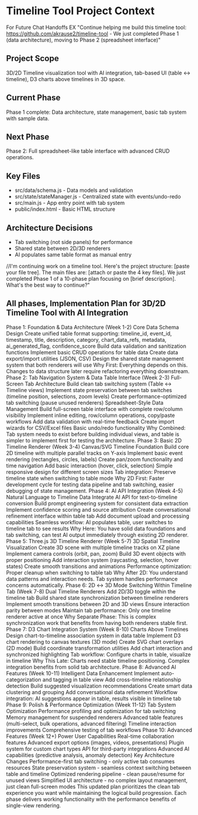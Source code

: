 # Timeline Tool Project Context
For Future Chat Handoffs EX "Continue helping me build this timeline tool: https://github.com/akrause2/timeline-tool - We just completed Phase 1 (data architecture), moving to Phase 2 (spreadsheet interface)"
## Project Scope
3D/2D Timeline visualization tool with AI integration, tab-based UI (table ↔ timeline), D3 charts above timelines in 3D space.

## Current Phase
Phase 1 complete: Data architecture, state management, basic tab system with sample data.

## Next Phase
Phase 2: Full spreadsheet-like table interface with advanced CRUD operations.

## Key Files
- src/data/schema.js - Data models and validation
- src/state/stateManager.js - Centralized state with events/undo-redo
- src/main.js - App entry point with tab system
- public/index.html - Basic HTML structure

## Architecture Decisions
- Tab switching (not side panels) for performance
- Shared state between 2D/3D renderers
- AI populates same table format as manual entry

//I'm continuing work on a timeline tool. Here's the project structure: [paste your file tree]. The main files are: [attach or paste the 4 key files]. We just completed Phase 1 of a 10-phase plan focusing on [brief description]. What's the best way to continue?"

## All phases, Implementation Plan for 3D/2D Timeline Tool with AI Integration
Phase 1: Foundation & Data Architecture (Week 1-2)
Core Data Schema Design
Create unified table format supporting: timeline_id, event_id, timestamp, title, description, category, chart_data_refs, metadata, ai_generated_flag, confidence_score
Build data validation and sanitization functions
Implement basic CRUD operations for table data
Create data export/import utilities (JSON, CSV)
Design the shared state management system that both renderers will use
Why First: Everything depends on this. Changes to data structure later require refactoring everything downstream.
Phase 2: Tab Navigation System & Data Table Interface (Week 2-3)
Full-Screen Tab Architecture
Build clean tab switching system (Table ↔ Timeline views)
Implement state preservation between tab switches (timeline position, selections, zoom levels)
Create performance-optimized tab switching (pause unused renderers)
Spreadsheet-Style Data Management
Build full-screen table interface with complete row/column visibility
Implement inline editing, row/column operations, copy/paste workflows
Add data validation with real-time feedback
Create import wizards for CSV/Excel files
Basic undo/redo functionality
Why Combined: Tab system needs to exist before building individual views, and table is simpler to implement first for testing the architecture.
Phase 3: Basic 2D Timeline Renderer (Week 3-4)
Canvas/SVG Timeline Foundation
Build core 2D timeline with multiple parallel tracks on Y-axis
Implement basic event rendering (rectangles, circles, labels)
Create pan/zoom functionality and time navigation
Add basic interaction (hover, click, selection)
Simple responsive design for different screen sizes
Tab integration: Preserve timeline state when switching to table mode
Why 2D First: Faster development cycle for testing data pipeline and tab switching, easier debugging of state management.
Phase 4: AI API Integration (Week 4-5)
Natural Language to Timeline Data
Integrate AI API for text-to-timeline conversion
Build prompt engineering system for consistent data extraction
Implement confidence scoring and source attribution
Create conversational refinement interface within table tab
Add document upload and processing capabilities
Seamless workflow: AI populates table, user switches to timeline tab to see results
Why Here: You have solid data foundations and tab switching, can test AI output immediately through existing 2D renderer.
Phase 5: Three.js 3D Timeline Renderer (Week 5-7)
3D Spatial Timeline Visualization
Create 3D scene with multiple timeline tracks on XZ plane
Implement camera controls (orbit, pan, zoom)
Build 3D event objects with proper positioning
Add interaction system (raycasting, selection, hover states)
Create smooth transitions and animations
Performance optimization: Proper cleanup when switching to table tab
Why After 2D: You understand data patterns and interaction needs. Tab system handles performance concerns automatically.
Phase 6: 2D ↔ 3D Mode Switching Within Timeline Tab (Week 7-8)
Dual Timeline Renderers
Add 2D/3D toggle within the timeline tab
Build shared state synchronization between timeline renderers
Implement smooth transitions between 2D and 3D views
Ensure interaction parity between modes
Maintain tab performance: Only one timeline renderer active at once
Why Separate Phase: This is complex synchronization work that benefits from having both renderers stable first.
Phase 7: D3 Chart Integration System (Week 8-10)
Charts Above Timelines
Design chart-to-timeline association system in data table
Implement D3 chart rendering to canvas textures (3D mode)
Create SVG chart overlays (2D mode)
Build coordinate transformation utilities
Add chart interaction and synchronized highlighting
Tab workflow: Configure charts in table, visualize in timeline
Why This Late: Charts need stable timeline positioning. Complex integration benefits from solid tab architecture.
Phase 8: Advanced AI Features (Week 10-11)
Intelligent Data Enhancement
Implement auto-categorization and tagging in table view
Add cross-timeline relationship detection
Build suggested visualization recommendations
Create smart data clustering and grouping
Add conversational data refinement
Workflow integration: AI suggestions appear in table, results visible in timeline tab
Phase 9: Polish & Performance Optimization (Week 11-12)
Tab System Optimization
Performance profiling and optimization for tab switching
Memory management for suspended renderers
Advanced table features (multi-select, bulk operations, advanced filtering)
Timeline interaction improvements
Comprehensive testing of tab workflows
Phase 10: Advanced Features (Week 12+)
Power User Capabilities
Real-time collaboration features
Advanced export options (images, videos, presentations)
Plugin system for custom chart types
API for third-party integrations
Advanced AI capabilities (predictive analysis, anomaly detection)
Key Architecture Changes
Performance-first tab switching - only active tab consumes resources
State preservation system - seamless context switching between table and timeline
Optimized rendering pipeline - clean pause/resume for unused views
Simplified UI architecture - no complex layout management, just clean full-screen modes
This updated plan prioritizes the clean tab experience you want while maintaining the logical build progression. Each phase delivers working functionality with the performance benefits of single-view rendering.

